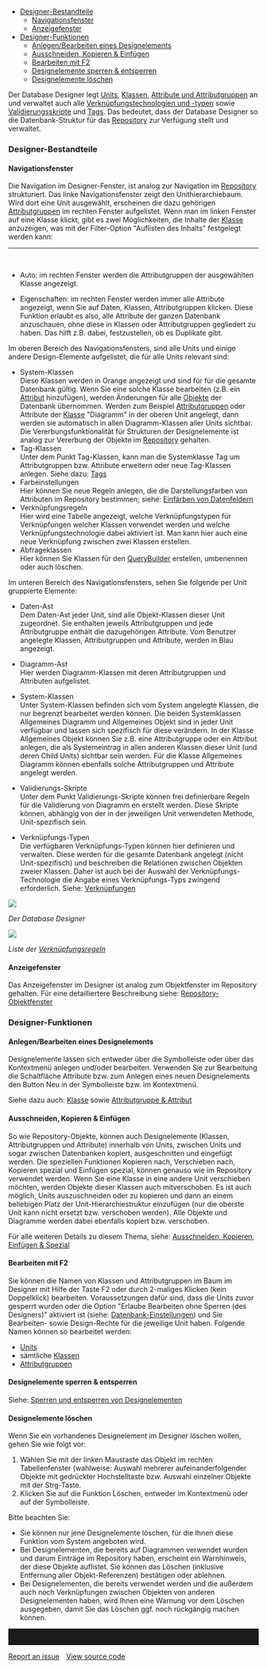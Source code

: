 -   [Designer-Bestandteile](#designer-bestandteile)
    -   [Navigationsfenster](#navigationsfenster)
    -   [Anzeigefenster](#anzeigefenster)
-   [Designer-Funktionen](#designer-funktionen)
    -   [Anlegen/Bearbeiten eines Designelements](#anlegenbearbeiten-eines-designelements)
    -   [Ausschneiden, Kopieren & Einfügen](#ausschneiden-kopieren--Einfügen)
    -   [Bearbeiten mit F2](#bearbeiten-mit-f2)
    -   [Designelemente sperren & entsperren](#designelemente-sperren--entsperren)
    -   [Designelemente löschen](#designelemente-löschen)

Der Database Designer legt [Units](unit-de), [Klassen](klasse), [Attribute
und Attributgruppen](attributgruppe-und-attribut) an und verwaltet auch alle
[Verknüpfungstechnologien und -typen](Verknüpfungen) sowie
[Validierungsskripte](Validierungsskripte) und [Tags](Tags). Das
bedeutet, dass der Database Designer so die Datenbank-Struktur für das
[Repository](Repository) zur Verfügung stellt und verwaltet.

### Designer-Bestandteile

#### Navigationsfenster

Die Navigation im Designer-Fenster, ist analog zur Navigation im
[Repository](repository-de) strukturiert. Das linke Navigationsfenster
zeigt den Unithierarchiebaum. Wird dort eine Unit ausgewählt, erscheinen
die dazu gehörigen [Attributgruppen](attributgruppe-und-attribut) im rechten
Fenster aufgelistet. Wenn man im linken Fenster auf eine Klasse klickt,
gibt es zwei Möglichkeiten, die Inhalte der [Klasse](klasse) anzuzeigen,
was mit der Filter-Option "Auflisten des Inhalts" festgelegt werden
kann:



------------------------------------------------------------------------

 

-   Auto: im rechten Fenster werden die Attributgruppen der ausgewählten
    Klasse angezeigt.

-   Eigenschaften: im rechten Fenster werden immer alle Attribute
    angezeigt, wenn Sie auf Daten, Klassen, Attributgruppen klicken.
    Diese Funktion erlaubt es also, alle Attribute der ganzen Datenbank
    anzuschauen, ohne diese in Klassen oder Attributgruppen gegliedert
    zu haben. Das hilft z.B. dabei, festzustellen, ob es Duplikate gibt.

Im oberen Bereich des Navigationsfensters, sind alle Units und einige
andere Design-Elemente aufgelistet, die für alle Units relevant sind:

-   System-Klassen  
    Diese Klassen werden in Orange angezeigt und sind für für die
    gesamte Datenbank gültig. Wenn Sie eine solche Klasse bearbeiten
    (z.B. ein [Attribut](attributgruppe-und-attribut) hinzufügen), werden
    Änderungen für alle [Objekte](objekt) der Datenbank übernommen.
    Werden zum Beispiel [Attributgruppen](attributgruppe-und-attribut) oder
    Attribute der [Klasse](klasse) "Diagramm" in der oberen Unit
    angelegt, dann werden sie automatisch in allen Diagramm-Klassen
    aller Units sichtbar. Die Vererbungsfunktionalität für Strukturen
    der Designelemente ist analog zur Vererbung der Objekte im
    [Repository](repository-de) gehalten.
-   Tag-Klassen  
    Unter dem Punkt Tag-Klassen, kann man die Systemklasse Tag um
    Attributgruppen bzw. Attribute erweitern oder neue Tag-Klassen
    anlegen. Siehe dazu: [Tags](tags-de)
-   Farbeinstellungen  
    Hier können Sie neue Regeln anlegen, die die Darstellungsfarben von
    Attributen im Repository bestimmen; siehe: [Einfärben von
    Datenfeldern](einfaerben-von-datenfeldern)
-   Verknüpfungsregeln  
    Hier wird eine Tabelle angezeigt, welche Verknüpfungstypen für
    Verknüpfungen welcher Klassen verwendet werden und welche
    Verknüpfungstechnologie dabei aktiviert ist. Man kann hier auch eine
    neue Verknüpfung zwischen zwei Klassen erstellen.
-   Abfrageklassen  
    Hier können Sie Klassen für den [QueryBuilder](QueryBuilder)
    erstellen, umbenennen oder auch löschen.

Im unteren Bereich des Navigationsfensters, sehen Sie folgende per Unit
gruppierte Elemente:

-   Daten-Ast  
    Dem Daten-Ast jeder Unit, sind alle Objekt-Klassen dieser Unit
    zugeordnet. Sie enthalten jeweils Attributgruppen und jede
    Attributgruppe enthält die dazugehörigen Attribute. Vom Benutzer
    angelegte Klassen, Attributgruppen und Attribute, werden in Blau
    angezeigt.
-   Diagramm-Ast  
    Hier werden Diagramm-Klassen mit deren Attributgruppen und
    Attributen aufgelistet.
-   System-Klassen  
    Unter System-Klassen befinden sich vom System angelegte Klassen, die
    nur begrenzt bearbeitet werden können. Die beiden Systemklassen
    Allgemeines Diagramm und Allgemeines Objekt sind in jeder Unit
    verfügbar und lassen sich spezifisch für diese verändern. In der
    Klasse Allgemeines Objekt können Sie z.B. eine Attributgruppe oder
    ein Attribut anlegen, die als Systemeintrag in allen anderen Klassen
    dieser Unit (und deren Child Units) sichtbar sein werden. Für die
    Klasse Allgemeines Diagramm können ebenfalls solche Attributgruppen
    und Attribute angelegt werden.

-   Validierungs-Skripte  
    Unter dem Punkt Validierungs-Skripte können frei definierbare Regeln
    für die Validierung von Diagramm en erstellt werden. Diese Skripte
    können, abhängig von der in der jeweiligen Unit verwendeten Methode,
    Unit-spezifisch sein.
-   Verknüpfungs-Typen  
    Die verfügbaren Verknüpfungs-Typen können hier definieren und
    verwalten. Diese werden für die gesamte Datenbank angelegt (nicht
    Unit-spezifisch) und beschreiben die Relationen zwischen Objekten
    zweier Klassen. Daher ist auch bei der Auswahl der
    Verknüpfungs-Technologie die Angabe eines Verknüpfungs-Typs zwingend
    erforderlich. Siehe: [Verknüpfungen](verknüpfungen)

![](//images.ctfassets.net/utx1h0gfm1om/3BtnRxJeF2CuOs6a0eIM86/946f2c733c4f9366555bf849c88a8f2c/1017686.png)

*Der Database Designer*



![](//images.ctfassets.net/utx1h0gfm1om/1kKOBkRdzmWeSqA2uYSQmM/2941b98d3a5ad7c43e5f41981afc06f8/1018668.png)

*Liste der [Verknüpfungsregeln](verknüpfungen)*

#### Anzeigefenster

Das Anzeigefenster im Designer ist analog zum Objektfenster im
Repository gehalten. Für eine detailliertere Beschreibung siehe:
[Repository-Objektfenster](repository-de)

### Designer-Funktionen

#### Anlegen/Bearbeiten eines Designelements

Designelemente lassen sich entweder über die Symbolleiste oder über das
Kontextmenü anlegen und/oder bearbeiten. Verwenden Sie zur Bearbeitung
die Schaltfläche Attribute bzw. zum Anlegen eines neuen Designelements
den Button Neu in der Symbolleiste bzw. im Kontextmenü.

Siehe dazu auch: [Klasse](klasse) sowie [Attributgruppe &
Attribut](attributgruppe-und-attribut)

#### Ausschneiden, Kopieren & Einfügen

So wie Repository-Objekte, können auch Designelemente (Klassen,
Attributgruppen und Attribute) innerhalb von Units, zwischen Units und
sogar zwischen Datenbanken kopiert, ausgeschnitten und eingefügt werden.
Die speziellen Funktionen Kopieren nach, Verschieben nach, Kopieren
spezial und Einfügen spezial, können genauso wie im Repository verwendet
werden. Wenn Sie eine Klasse in eine andere Unit verschieben möchten,
werden Objekte dieser Klassen auch mitverschoben. Es ist auch möglich,
Units auszuschneiden oder zu kopieren und dann an einem beliebigen Platz
der Unit-Hierarchiestruktur einzufügen (nur die oberste Unit kann nicht
ersetzt bzw. verschoben werden). Alle Objekte und Diagramme werden dabei
ebenfalls kopiert bzw. verschoben.

Für alle weiteren Details zu diesem Thema, siehe: [Ausschneiden,
Kopieren, Einfügen & Spezial](ausschneiden-kopieren-einfuegen-und-spezial)

#### Bearbeiten mit F2

Sie können die Namen von Klassen und Attributgruppen im Baum im Designer
mit Hilfe der Taste F2 oder durch 2-maliges Klicken (kein Doppelklick)
bearbeiten. Voraussetzungen dafür sind, dass die Units zuvor gesperrt
wurden oder die Option "Erlaube Bearbeiten ohne Sperren (des Designers)"
aktiviert ist
(siehe: [Datenbank-Einstellungen](datenbank-einstellungen))
und Sie Bearbeiten- sowie Design-Rechte für die jeweilige Unit haben.
Folgende Namen können so bearbeitet werden:

-   [Units](unit-de)
-   sämtliche [Klassen](klasse)
-   [Attributgruppen](attributgruppe-und-attribut)

#### Designelemente sperren & entsperren

Siehe: [Sperren und entsperren von
Designelementen](sperren-und-entsperren-von-designelementen)

#### Designelemente löschen

Wenn Sie ein vorhandenes Designelement im Designer löschen wollen, gehen
Sie wie folgt vor:

1.  Wählen Sie mit der linken Maustaste das Objekt im rechten
    Tabellenfenster (wahlweise: Auswahl mehrerer aufeinanderfolgender
    Objekte mit gedrückter Hochstelltaste bzw. Auswahl einzelner Objekte
    mit der Strg-Taste.
2.  Klicken Sie auf die Funktion Löschen, entweder im Kontextmenü oder
    auf der Symbolleiste.

Bitte beachten Sie:

-   Sie können nur jene Designelemente löschen, für die Ihnen diese
    Funktion vom System angeboten wird.
-   Bei Designelementen, die bereits auf Diagrammen verwendet wurden und
    darum Einträge im Repository haben, erscheint ein Warnhinweis, der
    diese Objekte auflistet. Sie können das Löschen (inklusive
    Entfernung aller Objekt-Referenzen) bestätigen oder ablehnen.
-   Bei Designelementen, die bereits verwendet werden und die außerdem
    auch noch Verknüpfungen zwischen Objekten von anderen
    Designelementen haben, wird Ihnen eine Warnung vor dem Löschen
    ausgegeben, damit Sie das Löschen ggf. noch rückgängig machen
    können.


<hr style="padding-top:2rem" />
<a href="https://github.com/process4/docs/issues" target="_blank" class="bgw btn btn-primary btn-lg shadow-sm">Report an issue</a>
<a href="https://github.com/process4/docs" target="_blank" class="bgw btn btn-primary btn-lg shadow-sm" style="margin-left:10px;">View source code</a>